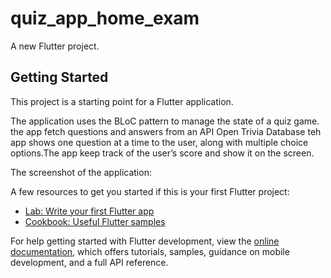 # quiz_app_home_exam

A new Flutter project.

## Getting Started

This project is a starting point for a Flutter application.


The application uses the BLoC pattern to manage the state of a quiz game. the app fetch questions and answers from an API Open Trivia Database teh app shows one question at a time to the user, along with multiple choice options.The app keep track of the user’s score and show it on the screen.

The screenshot of the application:



A few resources to get you started if this is your first Flutter project:

- [Lab: Write your first Flutter app](https://docs.flutter.dev/get-started/codelab)
- [Cookbook: Useful Flutter samples](https://docs.flutter.dev/cookbook)

For help getting started with Flutter development, view the
[online documentation](https://docs.flutter.dev/), which offers tutorials,
samples, guidance on mobile development, and a full API reference.
